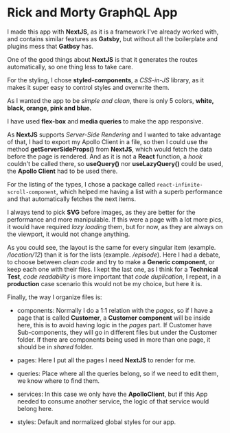 # Rick and Morty GraphQL App

I made this app with **NextJS**, as it is a framework I've already worked with, and contains similar features as **Gatsby**, but without all the boilerplate and plugins mess that **Gatbsy** has.

One of the good things about **NextJS** is that it generates the routes automatically, so one thing less to take care.

For the styling, I chose **styled-components**, a *CSS-in-JS* library, as it makes it super easy to control styles and overwrite them.

As I wanted the app to be *simple and clean*, there is only 5 colors, **white, black, orange, pink and blue.**

I have used **flex-box** and **media queries** to make the app responsive.

As **NextJS** supports *Server-Side Rendering* and I wanted to take advantage of that, I had to export my Apollo Client in a file, so then I could use the method **getServerSideProps()** from **NextJS**, which would fetch the data before the page is rendered. And as it is not a **React** function, a *hook* couldn't be called there, so **useQuery()** nor **useLazyQuery()** could be used, the **Apollo Client** had to be used there.

For the listing of the types, I chose a package called `react-infinite-scroll-component`, which helped me having a list with a superb performance and that automatically fetches the next items.

I always tend to pick **SVG** before images, as they are better for the performance and more manipulable. If this were a page with a lot more pics, it would have required *lazy loading* them, but for now, as they are always on the viewport, it would not change anything.

As you could see, the layout is the same for every singular item (example. */location/12*) than it is for the lists (example. */episode*). Here I had a debate, to choose between *clean code* and try to make a **Generic component**, or keep each one with their files. I kept the last one, as I think for a **Technical Test**, *code readability* is more important that *code duplication*, I repeat, in a **production** case scenario this would not be my choice, but here it is.

Finally, the way I organize files is:

- components: Normally I do a 1:1 relation with the *pages*, so if I have a page that is called **Customer**, a **Customer component** will be inside here, this is to avoid having logic in the *pages* part. If Customer have Sub-components, they will go in different files but under the Customer folder. If there are components being used in more than one page, it should be in *shared* folder.

- pages: Here I put all the pages I need **NextJS** to render for me.

- queries: Place where all the queries belong, so if we need to edit them, we know where to find them.

- services: In this case we only have the **ApolloClient**, but if this App needed to consume another service, the logic of that service would belong here.

- styles: Default and normalized global styles for our app.